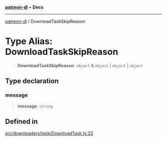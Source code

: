 [**patreon-dl**](../README.md) • **Docs**

***

[patreon-dl](../README.md) / DownloadTaskSkipReason

# Type Alias: DownloadTaskSkipReason

> **DownloadTaskSkipReason**: `object` & `object` \| `object` \| `object`

## Type declaration

### message

> **message**: `string`

## Defined in

[src/downloaders/task/DownloadTask.ts:22](https://github.com/patrickkfkan/patreon-dl/blob/29c94231b23a7a4c79dabb0a793bbd02deb02932/src/downloaders/task/DownloadTask.ts#L22)
